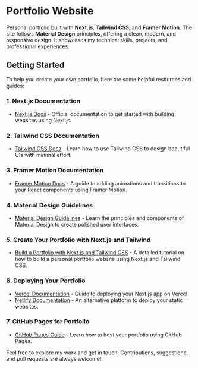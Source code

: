 # Portfolio Website

Personal portfolio built with **Next.js**, **Tailwind CSS**, and **Framer Motion**. The site follows **Material Design** principles, offering a clean, modern, and responsive design. It showcases my technical skills, projects, and professional experiences.

## Getting Started

To help you create your own portfolio, here are some helpful resources and guides:

### 1. **Next.js Documentation**
   - [Next.js Docs](https://nextjs.org/docs) - Official documentation to get started with building websites using Next.js.

### 2. **Tailwind CSS Documentation**
   - [Tailwind CSS Docs](https://tailwindcss.com/docs) - Learn how to use Tailwind CSS to design beautiful UIs with minimal effort.

### 3. **Framer Motion Documentation**
   - [Framer Motion Docs](https://www.framer.com/motion/) - A guide to adding animations and transitions to your React components using Framer Motion.

### 4. **Material Design Guidelines**
   - [Material Design Guidelines](https://material.io/design) - Learn the principles and components of Material Design to create polished user interfaces.

### 5. **Create Your Portfolio with Next.js and Tailwind**
   - [Build a Portfolio with Next.js and Tailwind CSS](https://www.freecodecamp.org/news/build-a-portfolio-with-tailwind-css-and-next-js/) - A detailed tutorial on how to build a personal portfolio website using Next.js and Tailwind CSS.

### 6. **Deploying Your Portfolio**
   - [Vercel Documentation](https://vercel.com/docs) - Guide to deploying your Next.js app on Vercel.
   - [Netlify Documentation](https://www.netlify.com/docs/) - An alternative platform to deploy your static websites.

### 7. **GitHub Pages for Portfolio**
   - [GitHub Pages Guide](https://pages.github.com/) - Learn how to host your portfolio using GitHub Pages.


Feel free to explore my work and get in touch. Contributions, suggestions, and pull requests are always welcome!
